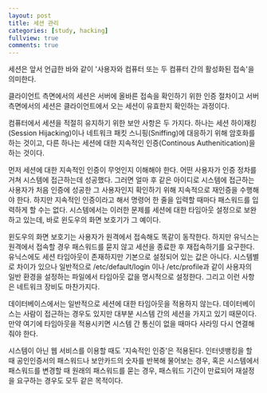 ```yaml
---
layout: post
title: 세션 관리
categories: [study, hacking]
fullview: true
comments: true
---
```


세션은 앞서 언급한 바와 같이 '사용자와 컴퓨터 또는 두 컴퓨터 간의 활성화된 접속'을 의미한다.

클라이언트 측면에서의 세션은 서버에 올바른 접속을 확인하기 위한 인증 절차이고 서버 측면에서의 세션은 클라이언트에서 오는 세션이 유효한지 확인하는 과정이다.

컴퓨터에서 세션을 적절히 유지하기 위한 보안 사항은 두 가지다. 하나는 세션 하이재킹(Session Hijacking)이나 네트워크 패킷 스니핑(Sniffing)에 대응하기 위해 암호화를 하는 것이고, 다른 하나는 세션에 대한 지속적인 인증(Continous Authenitication)을 하는 것이다.

먼저 세션에 대한 지속적인 인증이 무엇인지 이해해야 한다. 어떤 사용자가 인증 정차를 거쳐 시스템에 접근하는데 성공했다. 그러면 얼마 후 같은 아이디로 시스템에 접근하는 사용자가 처음 인증에 성공한 그 사용자인지 확인하기 위해 지속적으로 재인증을 수행해야 한다. 하지만 지속적인 인증이라고 해서 명령어 한 줄을 입력할 때마다 패스워드를 입력하게 할 수는 없다. 시스템에서는 이러한 문제를 세션에 대한 타임아웃 설정으로 보완하고 있는데, 바로 윈도우의 화면 보호기가 그 예이다.

윈도우의 화면 보호기는 사용자가 원격에서 접속해도 똑같이 동작한다. 하지만 유닉스는 원격에서 접속할 경우 패스워드를 묻지 않고 세션을 종료한 후 재접속하기를 요구한다. 유닉스에도 세션 타임아웃이 존재하지만 기본으로 설정되어 있는 값은 아니다. 시스템별로 차이가 있으나 일반적으로 /etc/default/login 이나 /etc/profile과 같이 사용자의 일반 환경을 설정하는 파일에서 타임아웃 값을 명시적으로 설정한다. 그리고 이런 사항은 네트워크 장비도 마찬가지다.

데이터베이스에서는 일반적으로 세션에 대한 타임아웃을 적용하지 않는다. 데이터베이스는 사람이 접근하는 경우도 있지만 대부분 시스템 간의 세션을 가지고 있기 때문이다. 만약 여기에 타임아웃을 적용시키면 시스템 간 통신이 없을 때마다 사라밍 다시 연결해줘야 한다.

시스템이 아닌 웹 서비스를 이용할 때도 '지속적인 인증'은 적용된다. 인터넷뱅킹을 할 때 공인인증서의 패스워드나 보안카드의 숫자를 반복해 물어보는 경우, 혹은 시스템에서 패스워드를 변경할 때 원래의 패스워드를 묻는 경우, 패스워드 기간이 만료되어 재설정을 요구하는 경우도 모두 같은 목적이다.

